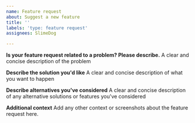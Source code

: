```yaml
---
name: Feature request
about: Suggest a new feature
title: ''
labels: 'type: feature request'
assignees: SlimeDog

---
```


**Is your feature request related to a problem? Please describe.**
A clear and concise description of the problem

**Describe the solution you'd like**
A clear and concise description of what you want to happen

**Describe alternatives you've considered**
A clear and concise description of any alternative solutions or features you've considered

**Additional context**
Add any other context or screenshots about the feature request here.
